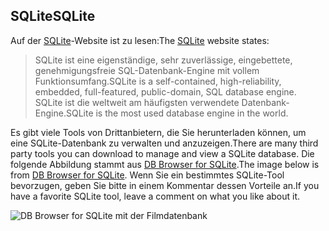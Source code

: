 ## <a name="sqlite"></a><span data-ttu-id="823b3-101">SQLite</span><span class="sxs-lookup"><span data-stu-id="823b3-101">SQLite</span></span>

<span data-ttu-id="823b3-102">Auf der [SQLite](https://www.sqlite.org/)-Website ist zu lesen:</span><span class="sxs-lookup"><span data-stu-id="823b3-102">The [SQLite](https://www.sqlite.org/) website states:</span></span>

> <span data-ttu-id="823b3-103">SQLite ist eine eigenständige, sehr zuverlässige, eingebettete, genehmigungsfreie SQL-Datenbank-Engine mit vollem Funktionsumfang.</span><span class="sxs-lookup"><span data-stu-id="823b3-103">SQLite is a self-contained, high-reliability, embedded, full-featured, public-domain, SQL database engine.</span></span> <span data-ttu-id="823b3-104">SQLite ist die weltweit am häufigsten verwendete Datenbank-Engine.</span><span class="sxs-lookup"><span data-stu-id="823b3-104">SQLite is the most used database engine in the world.</span></span>

<span data-ttu-id="823b3-105">Es gibt viele Tools von Drittanbietern, die Sie herunterladen können, um eine SQLite-Datenbank zu verwalten und anzuzeigen.</span><span class="sxs-lookup"><span data-stu-id="823b3-105">There are many third party tools you can download to manage and view a SQLite database.</span></span> <span data-ttu-id="823b3-106">Die folgende Abbildung stammt aus [DB Browser for SQLite](https://sqlitebrowser.org/).</span><span class="sxs-lookup"><span data-stu-id="823b3-106">The image below is from [DB Browser for SQLite](https://sqlitebrowser.org/).</span></span> <span data-ttu-id="823b3-107">Wenn Sie ein bestimmtes SQLite-Tool bevorzugen, geben Sie bitte in einem Kommentar dessen Vorteile an.</span><span class="sxs-lookup"><span data-stu-id="823b3-107">If you have a favorite SQLite tool, leave a comment on what you like about it.</span></span>

![DB Browser for SQLite mit der Filmdatenbank](~/tutorials/first-mvc-app-xplat/working-with-sql/_static/dbb.png)
